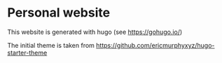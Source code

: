 # Personal website

This website is generated with hugo (see https://gohugo.io/)

The initial theme is taken from https://github.com/ericmurphyxyz/hugo-starter-theme

